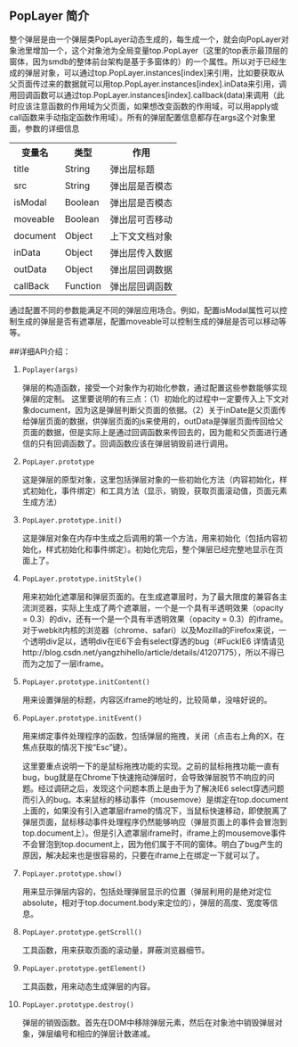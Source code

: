 ## PopLayer 简介
整个弹层是由一个弹层类PopLayer动态生成的，每生成一个，就会向PopLayer对象池里增加一个，这个对象池为全局变量top.PopLayer（这里的top表示最顶层的窗体，因为smdb的整体前台架构是基于多窗体的）的一个属性。所以对于已经生成的弹层对象，可以通过top.PopLayer.instances[index]来引用，比如要获取从父页面传过来的数据就可以用top.PopLayer.instances[index].inData来引用，调用回调函数可以通过top.PopLayer.instances[index].callback(data)来调用（此时应该注意函数的作用域为父页面，如果想改变函数的作用域，可以用apply或call函数来手动指定函数作用域）。所有的弹层配置信息都存在args这个对象里面，参数的详细信息

<table >
	<tr>
    <th >变量名</th>
    <th >类型</th>
    <th >作用</th>
  </tr>
  <tr>
    <td >title</td>
    <td >String</td>
    <td >弹出层标题</td>
  </tr>
  <tr>
    <td >src</td>
    <td >String</td>
    <td >弹出层是否模态</td>
  </tr>
  <tr>
    <td >isModal</td>
    <td >Boolean</td>
    <td >弹出层是否模态</td>
  </tr>
  <tr>
    <td >moveable</td>
    <td >Boolean</td>
    <td >弹出层可否移动</td>
  </tr>
  <tr>
    <td >document</td>
    <td >Object</td>
    <td >上下文文档对象</td>
  </tr>
  <tr>
    <td >inData</td>
    <td >Object</td>
    <td >弹出层传入数据</td>
  </tr>
  <tr>
    <td >outData</td>
    <td >Object</td>
    <td >弹出层回调数据</td>
  </tr>
  <tr>
    <td >callBack</td>
    <td >Function</td>
    <td >弹出层回调函数</td>
  </tr>
</table>

通过配置不同的参数能满足不同的弹层应用场合。例如，配置isModal属性可以控制生成的弹层是否有遮罩层，配置moveable可以控制生成的弹层是否可以移动等等。

##详细API介绍：
1. `Poplayer(args)`

	弹层的构造函数，接受一个对象作为初始化参数，通过配置这些参数能够实现弹层的定制。
	这里要说明的有三点：（1）初始化的过程中一定要传入上下文对象document，因为这是弹层判断父页面的依据。（2）关于inDate是父页面传给弹层页面的数据，供弹层页面的js来使用的，outData是弹层页面传回给父页面的数据，但是实际上是通过回调函数来传回去的，因为能和父页面进行通信的只有回调函数了。回调函数应该在弹层销毁前进行调用。

2. `PopLayer.prototype`

	这是弹层的原型对象，这里包括弹层对象的一些初始化方法（内容初始化，样式初始化，事件绑定）和工具方法（显示，销毁，获取页面滚动值，页面元素生成方法）

3. `PopLayer.prototype.init()`

	这是弹层对象在内存中生成之后调用的第一个方法，用来初始化（包括内容初始化，样式初始化和事件绑定）。初始化完后，整个弹层已经完整地显示在页面上了。

4. `PopLayer.prototype.initStyle()`

	用来初始化遮罩层和弹层页面的。在生成遮罩层时，为了最大限度的兼容各主流浏览器，实际上生成了两个遮罩层，一个是一个具有半透明效果（opacity = 0.3）的div，还有一个是一个具有半透明效果（opacity = 0.3）的iframe。对于webkit内核的浏览器（chrome、safari）以及Mozilla的Firefox来说，一个透明div足以，透明div在IE6下会有select穿透的bug（#FuckIE6 详情请见http://blog.csdn.net/yangzhihello/article/details/41207175），所以不得已而为之加了一层iframe。

6. `PopLayer.prototype.initContent()`

	用来设置弹层的标题，内容区iframe的地址的，比较简单，没啥好说的。

7. `PopLayer.prototype.initEvent()`

	用来绑定事件处理程序的函数，包括弹层的拖拽，关闭（点击右上角的X，在焦点获取的情况下按“Esc”键）。

	这里要重点说明一下的是鼠标拖拽功能的实现。之前的鼠标拖拽功能一直有bug，bug就是在Chrome下快速拖动弹层时，会导致弹层脱节不响应的问题。经过调研之后，发现这个问题本质上是由于为了解决IE6 select穿透问题而引入的bug。本来鼠标的移动事件（mousemove）是绑定在top.document上面的，如果没有引入遮罩层iframe的情况下，当鼠标快速移动，即使脱离了弹层页面，鼠标移动事件处理程序仍然能够响应（弹层页面上的事件会冒泡到top.document上）。但是引入遮罩层iframe时，iframe上的mousemove事件不会冒泡到top.document上，因为他们属于不同的窗体。明白了bug产生的原因，解决起来也是很容易的，只要在iframe上在绑定一下就可以了。

8. `PopLayer.prototype.show()`

	用来显示弹层内容的，包括处理弹层显示的位置（弹层利用的是绝对定位absolute，相对于top.document.body来定位的），弹层的高度、宽度等信息。

9. `PopLayer.prototype.getScroll()`

	工具函数，用来获取页面的滚动量，屏蔽浏览器细节。

10. `PopLayer.prototype.getElement()`

	工具函数，用来动态生成弹层的内容。

11. `PopLayer.prototype.destroy()`

	弹层的销毁函数。首先在DOM中移除弹层元素，然后在对象池中销毁弹层对象，弹层编号和相应的弹层计数递减。



